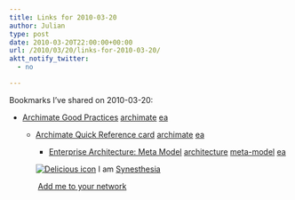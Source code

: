 ```yaml
---
title: Links for 2010-03-20
author: Julian
type: post
date: 2010-03-20T22:00:00+00:00
url: /2010/03/20/links-for-2010-03-20/
aktt_notify_twitter:
  - no

---
```

Bookmarks I&#8217;ve shared on 2010-03-20:

  * [Archimate Good Practices][1] 
    [archimate][2] [ea][3] </li> 
    
      * [Archimate Quick Reference card][4] 
        [archimate][2] [ea][3] </li> 
        
          * [Enterprise Architecture: Meta Model][5] 
            [architecture][6] [meta-model][7] [ea][3] </li> </ul> 
            
            <p class="deliciouslink">
              <a href="https://del.icio.us/synesthesia" title="See all my bookmarks on del.icio.us"><img src="https://www.synesthesia.co.uk/images/deliciousicon.jpg" alt="Delicious icon" /></a>&nbsp;I am <a href="https://del.icio.us/synesthesia" title="See all my bookmarks on del.icio.us">Synesthesia</a>
            </p>
            
            <p class="deliciouslink">
              <a href="https://del.icio.us/network?add=synesthesia" title="Add me to your del.icio.us network"><img src="https://www.synesthesia.co.uk/images/add.gif" alt="" /></a>&nbsp;<a href="https://del.icio.us/network?add=synesthesia" title="Add me to your del.icio.us network">Add me to your network</a>
            </p>

 [1]: https://www.archimate.org/en/start_using_archimate/good_practices.html
 [2]: https://delicious.com/synesthesia/archimate
 [3]: https://delicious.com/synesthesia/ea
 [4]: https://doc.novay.nl/dsweb/Get/Document-52048
 [5]: https://iea.wikidot.com/meta-model
 [6]: https://delicious.com/synesthesia/architecture
 [7]: https://delicious.com/synesthesia/meta-model